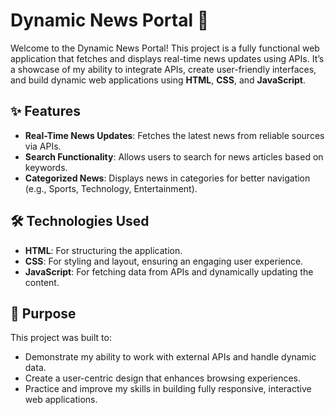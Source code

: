 # Dynamic News Portal 📰  

Welcome to the Dynamic News Portal! This project is a fully functional web application that fetches and displays real-time news updates using APIs. It’s a showcase of my ability to integrate APIs, create user-friendly interfaces, and build dynamic web applications using **HTML**, **CSS**, and **JavaScript**.  

## ✨ Features  

- **Real-Time News Updates**: Fetches the latest news from reliable sources via APIs.  
- **Search Functionality**: Allows users to search for news articles based on keywords.  
- **Categorized News**: Displays news in categories for better navigation (e.g., Sports, Technology, Entertainment).  


## 🛠️ Technologies Used  

- **HTML**: For structuring the application.  
- **CSS**: For styling and layout, ensuring an engaging user experience.  
- **JavaScript**: For fetching data from APIs and dynamically updating the content.  

## 🎯 Purpose  

This project was built to:  
- Demonstrate my ability to work with external APIs and handle dynamic data.  
- Create a user-centric design that enhances browsing experiences.  
- Practice and improve my skills in building fully responsive, interactive web applications.  


